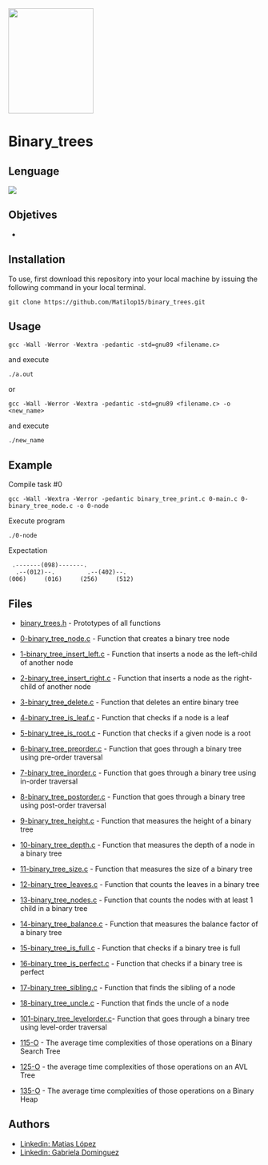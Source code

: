 <img src="https://blog.holbertonschool.com/wp-content/uploads/2020/04/unnamed-2.png" width="170" height="210">

# Binary_trees

## Lenguage
<img src="https://img.icons8.com/color/50/000000/c-programming.png">

## Objetives

- 

## Installation
To use, first download  this repository into your local machine by issuing the following command in your local terminal. 
```
git clone https://github.com/Matilop15/binary_trees.git
```

## Usage
```
gcc -Wall -Werror -Wextra -pedantic -std=gnu89 <filename.c>
```
and execute
```
./a.out
```
or 
```
gcc -Wall -Werror -Wextra -pedantic -std=gnu89 <filename.c> -o <new_name>
```
and execute 
```
./new_name
```
## Example

Compile task #0
```
gcc -Wall -Wextra -Werror -pedantic binary_tree_print.c 0-main.c 0-binary_tree_node.c -o 0-node
```
Execute program
```
./0-node
```
Expectation
```
 .-------(098)-------.
  .--(012)--.         .--(402)--.
(006)     (016)     (256)     (512)
```

## Files

- [binary_trees.h](https://github.com/Matilop15/binary_trees/blob/master/binary_trees.h) - Prototypes of all functions

- [0-binary_tree_node.c](https://github.com/Matilop15/binary_trees/blob/master/0-binary_tree_node.c) - Function that creates a binary tree node
- [1-binary_tree_insert_left.c](https://github.com/Matilop15/binary_trees/blob/master/1-binary_tree_insert_left.c) - Function that inserts a node as the left-child of another node
- [2-binary_tree_insert_right.c](https://github.com/Matilop15/binary_trees/blob/master/2-binary_tree_insert_right.c) - Function that inserts a node as the right-child of another node
- [3-binary_tree_delete.c](https://github.com/Matilop15/binary_trees/blob/master/3-binary_tree_delete.c) - Function that deletes an entire binary tree
- [4-binary_tree_is_leaf.c](https://github.com/Matilop15/binary_trees/blob/master/4-binary_tree_is_leaf.c) - Function that checks if a node is a leaf
- [5-binary_tree_is_root.c](https://github.com/Matilop15/binary_trees/blob/master/5-binary_tree_is_root.c) - Function that checks if a given node is a root
- [6-binary_tree_preorder.c](https://github.com/Matilop15/binary_trees/blob/master/6-binary_tree_preorder.c) - Function that goes through a binary tree using pre-order traversal
- [7-binary_tree_inorder.c](https://github.com/Matilop15/binary_trees/blob/master/7-binary_tree_inorder.c) - Function that goes through a binary tree using in-order traversal
- [8-binary_tree_postorder.c](https://github.com/Matilop15/binary_trees/blob/master/8-binary_tree_postorder.c) - Function that goes through a binary tree using post-order traversal
- [9-binary_tree_height.c](https://github.com/Matilop15/binary_trees/blob/master/9-binary_tree_height.c) - Function that measures the height of a binary tree
- [10-binary_tree_depth.c](https://github.com/Matilop15/binary_trees/blob/master/10-binary_tree_depth.c) - Function that measures the depth of a node in a binary tree
- [11-binary_tree_size.c](https://github.com/Matilop15/binary_trees/blob/master/11-binary_tree_size.c) - Function that measures the size of a binary tree
- [12-binary_tree_leaves.c](https://github.com/Matilop15/binary_trees/blob/master/12-binary_tree_leaves.c) - Function that counts the leaves in a binary tree
- [13-binary_tree_nodes.c](https://github.com/Matilop15/binary_trees/blob/master/13-binary_tree_nodes.c) - Function that counts the nodes with at least 1 child in a binary tree
- [14-binary_tree_balance.c](https://github.com/Matilop15/binary_trees/blob/master/14-binary_tree_balance.c) - Function that measures the balance factor of a binary tree
- [15-binary_tree_is_full.c](https://github.com/Matilop15/binary_trees/blob/master/15-binary_tree_is_full.c) - Function that checks if a binary tree is full
- [16-binary_tree_is_perfect.c](https://github.com/Matilop15/binary_trees/blob/master/16-binary_tree_is_perfect.c) - Function that checks if a binary tree is perfect
- [17-binary_tree_sibling.c](https://github.com/Matilop15/binary_trees/blob/master/17-binary_tree_sibling.c) - Function that finds the sibling of a node
- [18-binary_tree_uncle.c](https://github.com/Matilop15/binary_trees/blob/master/18-binary_tree_uncle.c) - Function that finds the uncle of a node
- [101-binary_tree_levelorder.c](https://github.com/Matilop15/binary_trees/blob/master/101-binary_tree_levelorder.c)- Function that goes through a binary tree using level-order traversal
- [115-O](https://github.com/Matilop15/binary_trees/blob/master/115-O) - The average time complexities of those operations on a Binary Search Tree
- [125-O](https://github.com/Matilop15/binary_trees/blob/master/125-O) - the average time complexities of those operations on an AVL Tree 
- [135-O](https://github.com/Matilop15/binary_trees/blob/master/135-O) - The average time complexities of those operations on a Binary Heap 

## Authors
- [Linkedin: Matias López](https://uy.linkedin.com/in/matias-l%C3%B3pez-777796194?trk=people-guest_people_search-card)
- [Linkedin: Gabriela Dominguez](https://www.linkedin.com/in/maria-gabriela-dominguez-bb95b41a6/)

